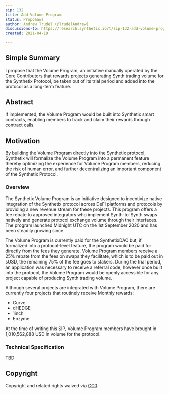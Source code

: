 ```yaml
---
sip: 132
title: Add Volume Program
status: Propoaaws
author: Andrew Trudel (@TrudelAndrew)
discussions-to: https://research.synthetix.io/t/sip-132-add-volume-program-to-the-synthetix-protocol/377
created: 2021-04-19

---
```


## Simple Summary

I propose that the Volume Program, an initiative manually operated by the Core Contributors that rewards projects generating Synth trading volume for the Synthetix Protocol, be taken out of its trial period and added into the protocol as a long-term feature.

## Abstract

If implemented, the Volume Program would be built into Synthetix smart contracts, enabling members to track and claim their rewards through contract calls.

## Motivation

By building the Volume Program directly into the Synthetix protocol, Synthetix will formalize the Volume Program into a permanent feature thereby optimizing the experience for Volume Program members, reducing the risk of human error, and further decentralizing an important component of the Synthetix Protocol. 

### Overview

The Synthetix Volume Program is an initiative designed to incentivize native integration of the Synthetix protocol across DeFi platforms and protocols by providing a new revenue stream for these projects. This program offers a fee rebate to approved integrators who implement Synth-to-Synth swaps natively and generate protocol exchange volume through their interfaces. The program launched Midnight UTC on the 1st September 2020 and has been steadily growing since.

The Volume Program is currently paid for the SynthetixDAO but, if formalized into a protocol-level feature, the program would be paid for directly from the fees they generate. Volume Program members receive a 25% rebate from the fees on swaps they facilitate, which is to be paid out in sUSD, the remaining 75% of the fee goes to stakers. During the trial period, an application was necessary to receive a referral code, however once built into the protocol, the Volume Program would be openly accessible for any project capable of producing Synth trading volume. 

Although several projects are integrated with Volume Program, there are currently four projects that routinely receive Monthly rewards: 
- Curve
- dHEDGE
- 1inch
- Enzyme

At the time of writing this SIP, Volume Program members have brought in 1,010,562,888 USD in volume for the protocol. 

### Technical Specification

TBD


## Copyright

Copyright and related rights waived via [CC0](https://creativecommons.org/publicdomain/zero/1.0/).

